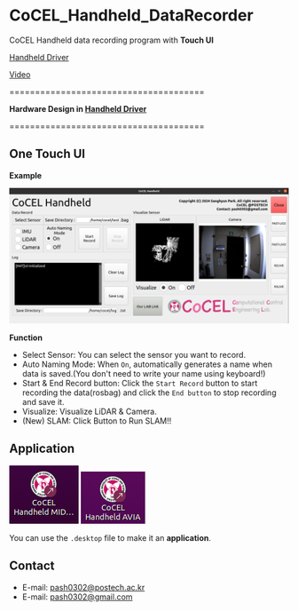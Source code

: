 # CoCEL_Handheld_DataRecorder
CoCEL Handheld data recording program with **Touch UI**  

[Handheld Driver](https://github.com/SanghyunPark01/CoCEL_Handheld_Driver)  
  
[Video](https://www.youtube.com/watch?v=Me2jOfhErLY)
  
======================================  

**Hardware Design in [Handheld Driver](https://github.com/SanghyunPark01/CoCEL_Handheld_Driver)**  
  
======================================  

## One Touch UI
**Example**
<p align="center"><img src="./img/ui_example_new.png" width="max"></p>

**Function**
- Select Sensor: You can select the sensor you want to record.  
- Auto Naming Mode: When `On`, automatically generates a name when data is saved.(You don't need to write your name using keyboard!)  
- Start & End Record button: Click the `Start Record` button to start recording the data(rosbag) and click the `End button` to stop recording and save it.  
- Visualize: Visualize LiDAR & Camera.  
- (New) SLAM: Click Button to Run SLAM!!

## Application

<p align="left">
    <img src="./img/application0.png" width="max">
    <img src="./img/application1.png" width="max">
</p>  

You can use the `.desktop` file to make it an **application**.

## Contact
- E-mail: pash0302@postech.ac.kr
- E-mail: pash0302@gmail.com
